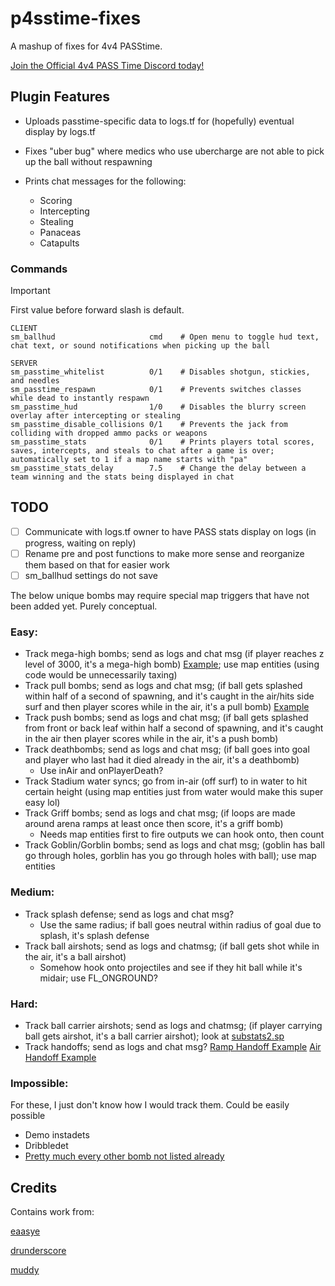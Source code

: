 # p4sstime-fixes

A mashup of fixes for 4v4 PASStime.

[Join the Official 4v4 PASS Time Discord today!](https://discord.com/invite/Vrk3Etg)

## Plugin Features

- Uploads passtime-specific data to logs.tf for (hopefully) eventual display by logs.tf

- Fixes "uber bug" where medics who use ubercharge are not able to pick up the ball without respawning

- Prints chat messages for the following:
	- Scoring
	- Intercepting
	- Stealing
	- Panaceas
	- Catapults

### Commands

> [!IMPORTANT]
> First value before forward slash is default.

```
CLIENT
sm_ballhud                     cmd    # Open menu to toggle hud text, chat text, or sound notifications when picking up the ball

SERVER
sm_passtime_whitelist          0/1    # Disables shotgun, stickies, and needles
sm_passtime_respawn            0/1    # Prevents switches classes while dead to instantly respawn
sm_passtime_hud                1/0    # Disables the blurry screen overlay after intercepting or stealing
sm_passtime_disable_collisions 0/1    # Prevents the jack from colliding with dropped ammo packs or weapons
sm_passtime_stats              0/1    # Prints players total scores, saves, intercepts, and steals to chat after a game is over; automatically set to 1 if a map name starts with "pa"
sm_passtime_stats_delay        7.5    # Change the delay between a team winning and the stats being displayed in chat
```

## TODO

- [ ] Communicate with logs.tf owner to have PASS stats display on logs (in progress, waiting on reply)
- [ ] Rename pre and post functions to make more sense and reorganize them based on that for easier work
- [ ] sm_ballhud settings do not save

The below unique bombs may require special map triggers that have not been added yet. Purely conceptual.

### Easy:
- Track mega-high bombs; send as logs and chat msg (if player reaches z level of 3000, it's a mega-high bomb) [Example](https://www.youtube.com/watch?v=WWJ2iuPBGTM); use map entities (using code would be unnecessarily taxing)
- Track pull bombs; send as logs and chat msg; (if ball gets splashed within half of a second of spawning, and it's caught in the air/hits side surf and then player scores while in the air, it's a pull bomb) [Example](https://youtu.be/2CgDMvSvXAc?t=228)
- Track push bombs; send as logs and chat msg; (if ball gets splashed from front or back leaf within half a second of spawning, and it's caught in the air then player scores while in the air, it's a push bomb)
- Track deathbombs; send as logs and chat msg; (if ball goes into goal and player who last had it died already in the air, it's a deathbomb)
	- Use inAir and onPlayerDeath?
- Track Stadium water syncs; go from in-air (off surf) to in water to hit certain height (using map entities just from water would make this super easy lol)
- Track Griff bombs; send as logs and chat msg; (if loops are made around arena ramps at least once then score, it's a griff bomb)
  	- Needs map entities first to fire outputs we can hook onto, then count
- Track Goblin/Gorblin bombs; send as logs and chat msg; (goblin has ball go through holes, gorblin has you go through holes with ball); use map entities

### Medium:
- Track splash defense; send as logs and chat msg?
	- Use the same radius; if ball goes neutral within radius of goal due to splash, it's splash defense
- Track ball airshots; send as logs and chatmsg; (if ball gets shot while in the air, it's a ball airshot)
  	- Somehow hook onto projectiles and see if they hit ball while it's midair; use FL_ONGROUND?

### Hard:
- Track ball carrier airshots; send as logs and chatmsg; (if player carrying ball gets airshot, it's a ball carrier airshot); look at [substats2.sp](https://github.com/F2/F2s-sourcemod-plugins/blob/master/supstats2/supstats2.sp)
- Track handoffs; send as logs and chat msg? [Ramp Handoff Example](https://www.youtube.com/watch?v=vL9x8PUDE2Q) [Air Handoff Example](https://www.youtube.com/watch?v=x7fKfVuBEjc)

### Impossible:
For these, I just don't know how I would track them. Could be easily possible

- Demo instadets
- Dribbledet
- [Pretty much every other bomb not listed already](https://www.youtube.com/watch?v=TGivc75TSQI)

## Credits

Contains work from:

[eaasye](https://github.com/eaasye/passtime/tree/master/addons/sourcemod/plugins)

[drunderscore](https://github.com/drunderscore/SourcemodPlugins/blob/master/fix_uber_wearoff_condition.sp)

[muddy](https://github.com/SirBlockles/pass-tweaks/blob/main/passtweaks.sp)
